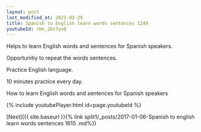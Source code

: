 ```yaml
---
layout: post
last_modified_at: 2021-03-29
title: Spanish to English learn words sentences 1249 
youtubeId: rHo_2bt7yxQ
---
```

 
 
Helps to learn English words and sentences for Spanish speakers.

Opportunitiy to repeat the words sentences. 

Practice English language. 
 
10 minutes practice every day. 
 
How to learn English words and sentences for Spanish speakers 
 
{% include youtubePlayer.html id=page.youtubeId %}
 
 
[Next]({{ site.baseurl }}{% link  split1/_posts/2017-01-06-Spanish to english learn words sentences 1615 .md%})
 
